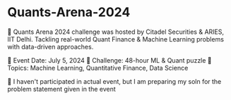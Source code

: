 # Quants-Arena-2024

🚀 Quants Arena 2024 challenge was hosted by Citadel Securities & ARIES, IIT Delhi. 
Tackling real-world Quant Finance & Machine Learning problems with data-driven approaches.

🔹 Event Date: July 5, 2024
🔹 Challenge: 48-hour ML & Quant puzzle
🔹 Topics: Machine Learning, Quantitative Finance, Data Science

📌 I haven't participated in actual event, but I am preparing my soln for the problem statement given in the event
